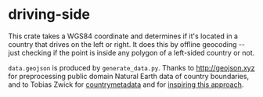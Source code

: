 # driving-side

This crate takes a WGS84 coordinate and determines if it's located in a country
that drives on the left or right. It does this by offline geocoding -- just
checking if the point is inside any polygon of a left-sided country or not. 

`data.geojson` is produced by `generate_data.py`. Thanks to
<http://geojson.xyz> for preprocessing public domain Natural Earth data of
country boundaries, and to Tobias Zwick for
[countrymetadata](https://github.com/streetcomplete/countrymetadata) and for
[inspiring this approach](https://github.com/westnordost/countryboundaries).
